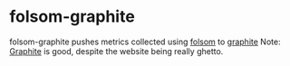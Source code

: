 folsom-graphite
===============

folsom-graphite pushes metrics collected using
[folsom](https://github.com/boundary/folsom) to [graphite](http://graphite.wikidot.com/)
Note: [Graphite](http://graphite.wikidot.com/) is good, despite the
website being really ghetto. 
